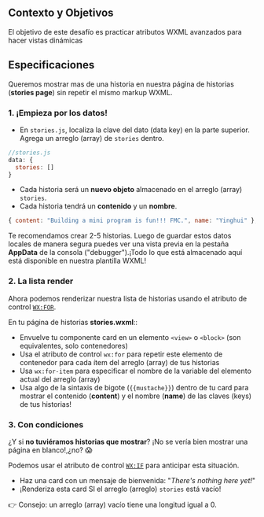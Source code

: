 ## Contexto y Objetivos

El objetivo de este desafío es practicar atributos WXML avanzados para hacer vistas dinámicas

## Especificaciones

Queremos mostrar mas de una historia en nuestra página de historias (**stories page**) sin repetir el mismo markup WXML.

### 1. ¡Empieza por los datos!

- En `stories.js`, localiza la clave del dato (data key) en la parte superior. Agrega un arreglo (array) de `stories` dentro.

```js
//stories.js
data: {
  stories: []
}
```

- Cada historia será un **nuevo objeto** almacenado en el arreglo (array) `stories`.
- Cada historia tendrá un **contenido** y un **nombre**.

```js
{ content: "Building a mini program is fun!!! FMC.", name: "Yinghui" },
```

Te recomendamos crear 2-5 historias. Luego de guardar estos datos locales de manera segura puedes ver una vista previa en la pestaña **AppData** de la consola ("debugger").¡Todo lo que está almacenado aquí está disponible en nuestra plantilla WXML!

### 2. La lista render

Ahora podemos renderizar nuestra lista de historias usando el atributo de control [`WX:FOR`](https://developers.weixin.qq.com/miniprogram/en/dev/framework/view/wxml/list.html).

En tu página de historias **stories.wxml**::

- Envuelve tu componente card en un elemento `<view>` o `<block>` (son equivalentes, solo contenedores)
- Usa el atributo de control `wx:for` para repetir este elemento de contenedor para cada ítem del arreglo (array) de tus historias
- Usa `wx:for-item` para especificar el nombre de la variable del elemento actual del arreglo (array)
- Usa algo de la sintaxis de bigote (`{{mustache}}`) dentro de tu card para mostrar el contenido (**content**) y el nombre (**name**) de las claves (keys) de tus historias!

### 3. Con condiciones

¿Y si **no tuviéramos historias que mostrar**? ¡No se vería bien mostrar una página en blanco!,¿no? 😱

Podemos usar el atributo de control [`WX:IF`](https://developers.weixin.qq.com/miniprogram/en/dev/framework/view/wxml/conditional.html) para anticipar esta situación.

- Haz una card con un mensaje de bienvenida: "*There's nothing here yet!*"
- ¡Renderiza esta card SI el arreglo (arreglo) ``stories`` está vacío!

👉 Consejo: un arreglo (array) vacío tiene una longitud igual a 0.

